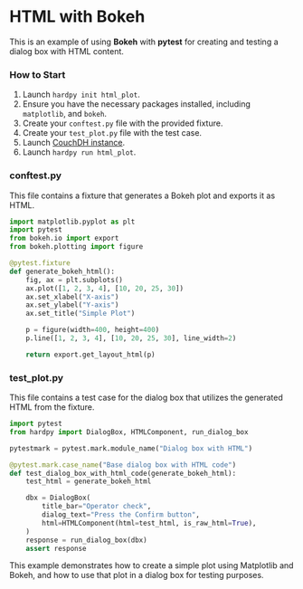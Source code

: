 # HTML with Bokeh

This is an example of using **Bokeh** with **pytest** for creating and testing a dialog box with HTML content.

### How to Start

1. Launch `hardpy init html_plot`.
2. Ensure you have the necessary packages installed, including `matplotlib`, and `bokeh`.
3. Create your `conftest.py` file with the provided fixture.
4. Create your `test_plot.py` file with the test case.
5. Launch [CouchDH instance](../documentation/database.md#couchdb-instance).
6. Launch `hardpy run html_plot`.

### conftest.py

This file contains a fixture that generates a Bokeh plot and exports it as HTML.

```python
import matplotlib.pyplot as plt
import pytest
from bokeh.io import export
from bokeh.plotting import figure

@pytest.fixture
def generate_bokeh_html():
    fig, ax = plt.subplots()
    ax.plot([1, 2, 3, 4], [10, 20, 25, 30])
    ax.set_xlabel("X-axis")
    ax.set_ylabel("Y-axis")
    ax.set_title("Simple Plot")

    p = figure(width=400, height=400)
    p.line([1, 2, 3, 4], [10, 20, 25, 30], line_width=2)

    return export.get_layout_html(p)
```

### test_plot.py

This file contains a test case for the dialog box that utilizes the generated HTML from the fixture.

```python
import pytest
from hardpy import DialogBox, HTMLComponent, run_dialog_box

pytestmark = pytest.mark.module_name("Dialog box with HTML")

@pytest.mark.case_name("Base dialog box with HTML code")
def test_dialog_box_with_html_code(generate_bokeh_html):
    test_html = generate_bokeh_html

    dbx = DialogBox(
        title_bar="Operator check",
        dialog_text="Press the Confirm button",
        html=HTMLComponent(html=test_html, is_raw_html=True),
    )
    response = run_dialog_box(dbx)
    assert response
```

This example demonstrates how to create a simple plot using Matplotlib and Bokeh, and how to use that plot in a dialog box for testing purposes.